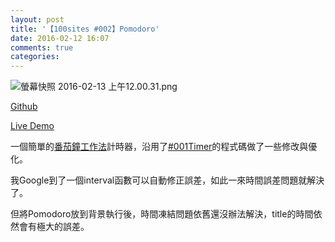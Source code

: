 ```yaml
---
layout: post
title: '【100sites #002】Pomodoro'
date: 2016-02-12 16:07
comments: true
categories: 
---
```

![螢幕快照 2016-02-13 上午12.00.31.png](http://user-image.logdown.io/user/16613/blog/15900/post/510221/8wxplpD9Tk6C05CT1vPm_%E8%9E%A2%E5%B9%95%E5%BF%AB%E7%85%A7%202016-02-13%20%E4%B8%8A%E5%8D%8812.00.31.png)

<p><a href="https://github.com/Kamigami55/100sites/tree/master/002_Pomodoro">Github</a></p>

<p><a href="http://kamigami55.github.io/100sites/002_Pomodoro/pomodoro.html" target="_blank">Live Demo</a></p>

<p>一個簡單的<a href="https://zh.wikipedia.org/zh-tw/番茄工作法" target="_blank">番茄鐘工作法</a>計時器，沿用了<a href="http://easonchang.com/2016/02/12/100sites-001-timer/" target="_blank">#001Timer</a>的程式碼做了一些修改與優化。</p>

<p>我Google到了一個interval函數可以自動修正誤差，如此一來時間誤差問題就解決了。</p>

<p>但將Pomodoro放到背景執行後，時間凍結問題依舊還沒辦法解決，title的時間依然會有極大的誤差。</p>